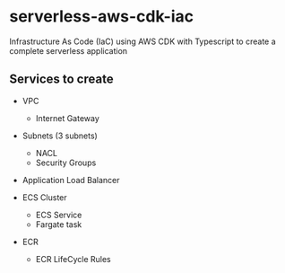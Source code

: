 # serverless-aws-cdk-iac
Infrastructure As Code (IaC) using AWS CDK with Typescript to create a complete serverless application

## Services to create
- VPC
  - Internet Gateway

- Subnets (3 subnets)
  - NACL
  - Security Groups
- Application Load Balancer
- ECS Cluster
  - ECS Service
  - Fargate task
- ECR
  - ECR LifeCycle Rules
